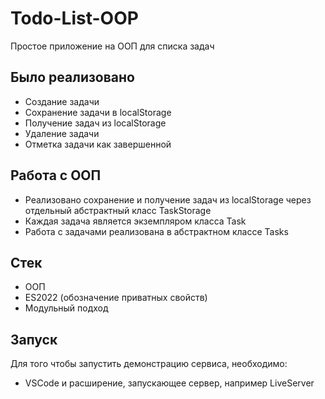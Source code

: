 # Todo-List-OOP

Простое приложение на ООП для списка задач

## Было реализовано

- Создание задачи
- Сохранение задачи в localStorage
- Получение задач из localStorage
- Удаление задачи
- Отметка задачи как завершенной

## Работа с ООП

- Реализовано сохранение и получение задач из localStorage через отдельный абстрактный класс TaskStorage
- Каждая задача является экземпляром класса Task
- Работа с задачами реализована в абстрактном классе Tasks

## Стек
- ООП
- ES2022 (обозначение приватных свойств)
- Модульный подход

## Запуск
Для того чтобы запустить демонстрацию сервиса, необходимо:

- VSCode и расширение, запускающее сервер, например LiveServer

